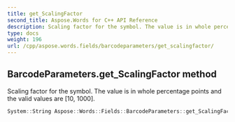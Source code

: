 ```yaml
---
title: get_ScalingFactor
second_title: Aspose.Words for C++ API Reference
description: Scaling factor for the symbol. The value is in whole percentage points and the valid values are [10, 1000].
type: docs
weight: 196
url: /cpp/aspose.words.fields/barcodeparameters/get_scalingfactor/
---
```

## BarcodeParameters.get_ScalingFactor method


Scaling factor for the symbol. The value is in whole percentage points and the valid values are [10, 1000].

```cpp
System::String Aspose::Words::Fields::BarcodeParameters::get_ScalingFactor() const
```

